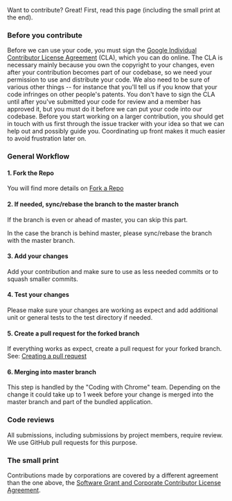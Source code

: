 Want to contribute? Great! First, read this page (including the small print at
the end).

### Before you contribute
Before we can use your code, you must sign the
[Google Individual Contributor License Agreement](https://cla.developers.google.com/about/google-individual)
(CLA), which you can do online. The CLA is necessary mainly because you own the
copyright to your changes, even after your contribution becomes part of our
codebase, so we need your permission to use and distribute your code. We also
need to be sure of various other things -- for instance that you'll tell us if
you know that your code infringes on other people's patents. You don't have to
sign the CLA until after you've submitted your code for review and a member has
approved it, but you must do it before we can put your code into our codebase.
Before you start working on a larger contribution, you should get in touch with
us first through the issue tracker with your idea so that we can help out and
possibly guide you. Coordinating up front makes it much easier to avoid
frustration later on.

### General Workflow

#### 1. Fork the Repo
You will find more details on [Fork a Repo](https://help.github.com/articles/fork-a-repo/)

#### 2. If needed, sync/rebase the branch to the master branch
If the branch is even or ahead of master, you can skip this part.

In the case the branch is behind master, please sync/rebase the branch with the
master branch.

#### 3. Add your changes
Add your contribution and make sure to use as less needed commits or to squash
smaller commits.

#### 4. Test your changes
Please make sure your changes are working as expect and add additional unit or general tests to the test directory if needed.

#### 5. Create a pull request for the forked branch
If everything works as expect, create a pull request for your forked branch.
See: [Creating a pull request](https://help.github.com/articles/creating-a-pull-request/)

#### 6. Merging into master branch
This step is handled by the "Coding with Chrome" team.
Depending on the change it could take up to 1 week before your change is merged
into the master branch and part of the bundled application.


### Code reviews
All submissions, including submissions by project members, require review. We
use GitHub pull requests for this purpose.


### The small print
Contributions made by corporations are covered by a different agreement than
the one above, the
[Software Grant and Corporate Contributor License Agreement](https://cla.developers.google.com/about/google-corporate).
